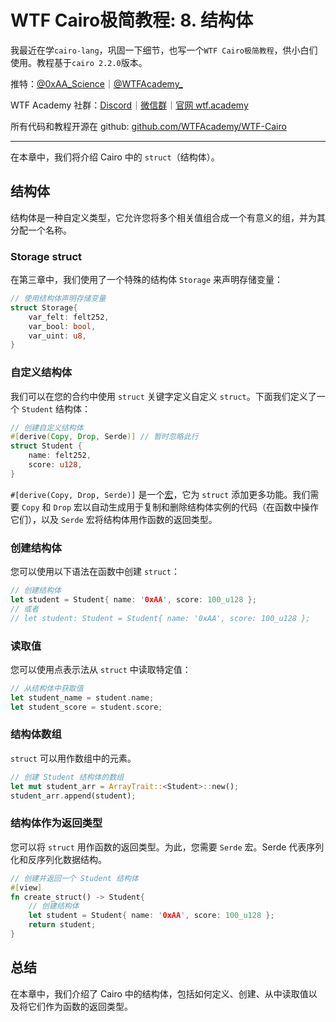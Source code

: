 # WTF Cairo极简教程: 8. 结构体

我最近在学`cairo-lang`，巩固一下细节，也写一个`WTF Cairo极简教程`，供小白们使用。教程基于`cairo 2.2.0`版本。

推特：[@0xAA_Science](https://twitter.com/0xAA_Science)｜[@WTFAcademy_](https://twitter.com/WTFAcademy_)

WTF Academy 社群：[Discord](https://discord.gg/5akcruXrsk)｜[微信群](https://docs.google.com/forms/d/e/1FAIpQLSe4KGT8Sh6sJ7hedQRuIYirOoZK_85miz3dw7vA1-YjodgJ-A/viewform?usp=sf_link)｜[官网 wtf.academy](https://wtf.academy)

所有代码和教程开源在 github: [github.com/WTFAcademy/WTF-Cairo](https://github.com/WTFAcademy/WTF-Cairo)

---

在本章中，我们将介绍 Cairo 中的 `struct`（结构体）。

## 结构体

结构体是一种自定义类型，它允许您将多个相关值组合成一个有意义的组，并为其分配一个名称。

### Storage struct
在第三章中，我们使用了一个特殊的结构体 `Storage` 来声明存储变量：

```rust
// 使用结构体声明存储变量
struct Storage{
    var_felt: felt252,
    var_bool: bool,
    var_uint: u8,
}
```

### 自定义结构体

我们可以在您的合约中使用 `struct` 关键字定义自定义 `struct`。下面我们定义了一个 `Student` 结构体：

```rust
// 创建自定义结构体
#[derive(Copy, Drop, Serde)] // 暂时忽略此行
struct Student {
    name: felt252,
    score: u128,
}
```

`#[derive(Copy, Drop, Serde)]` 是一个[宏](https://doc.rust-lang.org/book/ch19-06-macros.html)，它为 `struct` 添加更多功能。我们需要 `Copy` 和 `Drop` 宏以自动生成用于复制和删除结构体实例的代码（在函数中操作它们），以及 `Serde` 宏将结构体用作函数的返回类型。

### 创建结构体

您可以使用以下语法在函数中创建 `struct`：

```rust
// 创建结构体
let student = Student{ name: '0xAA', score: 100_u128 };
// 或者
// let student: Student = Student{ name: '0xAA', score: 100_u128 };
```

### 读取值

您可以使用点表示法从 `struct` 中读取特定值：

```rust
// 从结构体中获取值
let student_name = student.name;
let student_score = student.score;
```

### 结构体数组

`struct` 可以用作数组中的元素。

```rust
// 创建 Student 结构体的数组
let mut student_arr = ArrayTrait::<Student>::new();
student_arr.append(student);
```

### 结构体作为返回类型

您可以将 `struct` 用作函数的返回类型。为此，您需要 `Serde` 宏。Serde 代表序列化和反序列化数据结构。

```rust
// 创建并返回一个 Student 结构体
#[view]
fn create_struct() -> Student{
    // 创建结构体
    let student = Student{ name: '0xAA', score: 100_u128 };
    return student;
}
```

## 总结

在本章中，我们介绍了 Cairo 中的结构体，包括如何定义、创建、从中读取值以及将它们作为函数的返回类型。